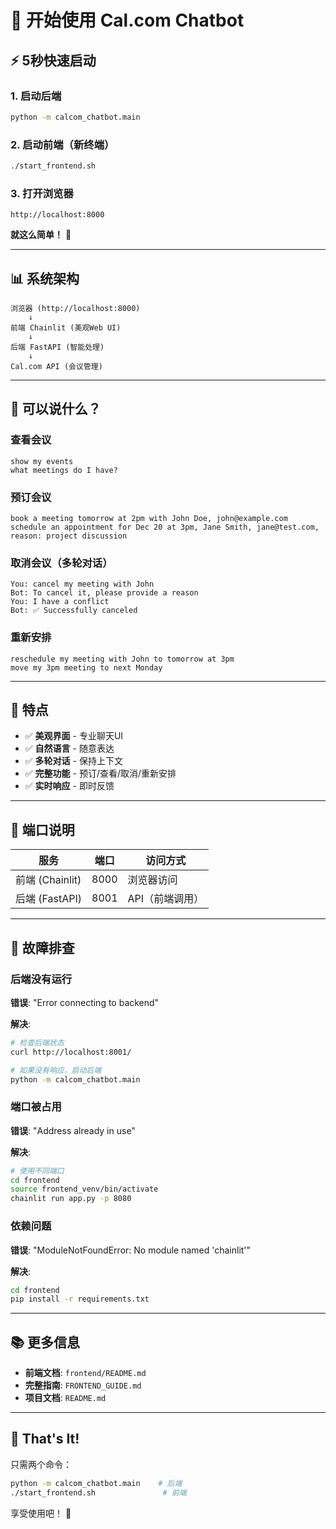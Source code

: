 # 🚀 开始使用 Cal.com Chatbot

## ⚡ 5秒快速启动

### 1. 启动后端

```bash
python -m calcom_chatbot.main
```

### 2. 启动前端（新终端）

```bash
./start_frontend.sh
```

### 3. 打开浏览器

```
http://localhost:8000
```

**就这么简单！** 🎉

---

## 📊 系统架构

```
浏览器 (http://localhost:8000)
    ↓
前端 Chainlit (美观Web UI)
    ↓
后端 FastAPI (智能处理)
    ↓
Cal.com API (会议管理)
```

---

## 💬 可以说什么？

### 查看会议
```
show my events
what meetings do I have?
```

### 预订会议
```
book a meeting tomorrow at 2pm with John Doe, john@example.com
schedule an appointment for Dec 20 at 3pm, Jane Smith, jane@test.com, reason: project discussion
```

### 取消会议（多轮对话）
```
You: cancel my meeting with John
Bot: To cancel it, please provide a reason
You: I have a conflict
Bot: ✅ Successfully canceled
```

### 重新安排
```
reschedule my meeting with John to tomorrow at 3pm
move my 3pm meeting to next Monday
```

---

## 🎯 特点

- ✅ **美观界面** - 专业聊天UI
- ✅ **自然语言** - 随意表达
- ✅ **多轮对话** - 保持上下文
- ✅ **完整功能** - 预订/查看/取消/重新安排
- ✅ **实时响应** - 即时反馈

---

## 📁 端口说明

| 服务 | 端口 | 访问方式 |
|------|------|----------|
| 前端 (Chainlit) | 8000 | 浏览器访问 |
| 后端 (FastAPI) | 8001 | API（前端调用） |

---

## 🔧 故障排查

### 后端没有运行

**错误**: "Error connecting to backend"

**解决**:
```bash
# 检查后端状态
curl http://localhost:8001/

# 如果没有响应，启动后端
python -m calcom_chatbot.main
```

### 端口被占用

**错误**: "Address already in use"

**解决**:
```bash
# 使用不同端口
cd frontend
source frontend_venv/bin/activate
chainlit run app.py -p 8080
```

### 依赖问题

**错误**: "ModuleNotFoundError: No module named 'chainlit'"

**解决**:
```bash
cd frontend
pip install -r requirements.txt
```

---

## 📚 更多信息

- **前端文档**: `frontend/README.md`
- **完整指南**: `FRONTEND_GUIDE.md`
- **项目文档**: `README.md`

---

## 🎉 That's It!

只需两个命令：
```bash
python -m calcom_chatbot.main    # 后端
./start_frontend.sh               # 前端
```

享受使用吧！ 🚀

